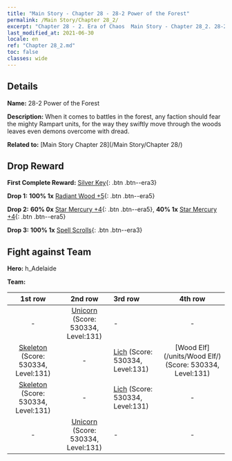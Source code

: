 ```yaml
---
title: "Main Story - Chapter 28 - 28-2 Power of the Forest"
permalink: /Main Story/Chapter 28_2/
excerpt: "Chapter 28 - 2. Era of Chaos  Main Story - Chapter 28_2. 28-2 Power of the Forest"
last_modified_at: 2021-06-30
locale: en
ref: "Chapter 28_2.md"
toc: false
classes: wide
---
```


## Details

 **Name:** 28-2 Power of the Forest

 **Description:** When it comes to battles in the forest, any faction should fear the mighty Rampart units, for the way they swiftly move through the woods leaves even demons overcome with dread.

 **Related to:** [Main Story Chapter 28](/Main Story/Chapter 28/)

## Drop Reward

 **First Complete Reward:** [Silver Key](/Items/con_693/){: .btn .btn--era3}

 **Drop 1:** **100% 1x** [Radiant Wood +5](/Items/mat_97/){: .btn .btn--era5}

 **Drop 2:** **60% 0x** [Star Mercury +4](/Items/mat_91/){: .btn .btn--era5}, **40% 1x** [Star Mercury +4](/Items/mat_91/){: .btn .btn--era5}

 **Drop 3:** **100% 1x** [Spell Scrolls](/Items/con_694/){: .btn .btn--era3}


## Fight against Team
 **Hero:** h_Adelaide

 **Team:**


  | 1st row | 2nd row | 3rd row | 4th row |
  |:----:|:----:|:----|:----:|
  | - | [Unicorn](/units/Unicorn/) (Score: 530334, Level:131)  | - | - |
  | [Skeleton](/units/Skeleton/) (Score: 530334, Level:131)  | - | [Lich](/units/Lich/) (Score: 530334, Level:131)  | [Wood Elf](/units/Wood Elf/) (Score: 530334, Level:131)  |
  | [Skeleton](/units/Skeleton/) (Score: 530334, Level:131)  | - | [Lich](/units/Lich/) (Score: 530334, Level:131)  | - |
  | - | [Unicorn](/units/Unicorn/) (Score: 530334, Level:131)  | - | - |


